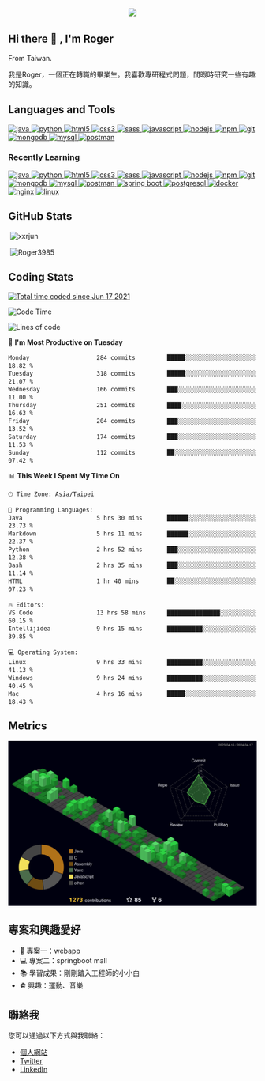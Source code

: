 <h3 align="center">
  <a href="https://git.io/typing-svg">
    <!--     <img src="https://readme-typing-svg.herokuapp.com/?lines=Hello,+There!;This+is+Roger....;Nice+to+meet+you!&center=true&size=30"> -->
    <img
      src="https://readme-typing-svg.herokuapp.com?font=Charis+SIL&size=30&duration=3000&color=1AACF7&center=true&vCenter=true&lines=Hello%2C+There!;This+is+Roger!;Nice+to+meet+you!">
  </a>

<h2 align="left">Hi there 👋 , I'm Roger </h1>
<p align="left">From Taiwan.</p>

我是Roger，一個正在轉職的畢業生。我喜歡專研程式問題，閒暇時研究一些有趣的知識。

<h2 align="left">Languages and Tools</h2>
<p align="left">
  <a href="https://www.cprogramming.com/" target="_blank" rel="noreferrer">
  </a>
  <a href="https://www.java.com" target="_blank" rel="noreferrer">
    <img
      src="https://img.shields.io/badge/java-%23ED8B00.svg?style=for-the-badge&logo=java&logoColor=white"
      alt="java"
    />
  </a>
  <a href="https://www.python.org" target="_blank" rel="noreferrer">
    <img
      src="https://img.shields.io/badge/Python-FFD43B?style=for-the-badge&logo=python&logoColor=blue"
      alt="python"
    />
  </a>
  <a href="https://www.w3.org/html/" target="_blank" rel="noreferrer">
    <img
      src="https://img.shields.io/badge/HTML5-E34F26?style=for-the-badge&logo=html5&logoColor=white"
      alt="html5"
    />
  </a>
  <a href="https://www.w3schools.com/css/" target="_blank" rel="noreferrer">
    <img
      src="https://img.shields.io/badge/CSS3-1572B6?style=for-the-badge&logo=css3&logoColor=white"
      alt="css3"
    />
  </a>
  <a href="https://www.w3schools.com/css/" target="_blank" rel="noreferrer">
    <img
      src="https://img.shields.io/badge/Sass-CC6699?style=for-the-badge&logo=sass&logoColor=white"
      alt="sass"
    />
  </a>
  <a href="https://sass-lang.com" target="_blank" rel="noreferrer">
    <img
      src="https://img.shields.io/badge/JavaScript-323330?style=for-the-badge&logo=javascript&logoColor=F7DF1E"
      alt="javascript"
    />
  </a>
  <a href="https://nodejs.org/en/" target="_blank" rel="noreferrer">
    <img
      src="https://img.shields.io/badge/Node.js-339933?style=for-the-badge&logo=nodedotjs&logoColor=white"
      alt="nodejs"
    />
  </a>
  <a href="https://www.npmjs.com" target="_blank" rel="noreferrer">
    <img
      src="https://img.shields.io/badge/npm-CB3837?style=for-the-badge&logo=npm&logoColor=white"
      alt="npm"
    />
  </a>
  <a href="https://git-scm.com/" target="_blank" rel="noreferrer">
    <img src="https://img.shields.io/badge/GIT-E44C30?style=for-the-badge&logo=git&logoColor=white" alt="git" />
  </a>
  <a href="https://www.mongodb.com/" target="_blank" rel="noreferrer">
    <img
      src="https://img.shields.io/badge/MongoDB-4EA94B?style=for-the-badge&logo=mongodb&logoColor=white"
      alt="mongodb"
    />
  </a>
  <a href="https://www.mysql.com/" target="_blank" rel="noreferrer">
    <img
      src="https://img.shields.io/badge/MySQL-005C84?style=for-the-badge&logo=mysql&logoColor=white"
      alt="mysql"
    />
  </a>
    <a href="https://www.postman.com" target="_blank" rel="noreferrer">
    <img
      src="https://img.shields.io/badge/Postman-FF6C37?style=for-the-badge&logo=Postman&logoColor=white"
      alt="postman"
    />
  </a>
</p>

<!-- Recently Learning -->
<h3 align="left">Recently Learning</h3>
</a>
  <a href="https://www.java.com" target="_blank" rel="noreferrer">
    <img
      src="https://img.shields.io/badge/java-%23ED8B00.svg?style=for-the-badge&logo=java&logoColor=white"
      alt="java"
    />
  </a>
  <a href="https://www.python.org" target="_blank" rel="noreferrer">
    <img
      src="https://img.shields.io/badge/Python-FFD43B?style=for-the-badge&logo=python&logoColor=blue"
      alt="python"
    />
  </a>
  <a href="https://www.w3.org/html/" target="_blank" rel="noreferrer">
    <img
      src="https://img.shields.io/badge/HTML5-E34F26?style=for-the-badge&logo=html5&logoColor=white"
      alt="html5"
    />
  </a>
  <a href="https://www.w3schools.com/css/" target="_blank" rel="noreferrer">
    <img
      src="https://img.shields.io/badge/CSS3-1572B6?style=for-the-badge&logo=css3&logoColor=white"
      alt="css3"
    />
  </a>
  <a href="https://www.w3schools.com/css/" target="_blank" rel="noreferrer">
    <img
      src="https://img.shields.io/badge/Sass-CC6699?style=for-the-badge&logo=sass&logoColor=white"
      alt="sass"
    />
  </a>
  <a href="https://sass-lang.com" target="_blank" rel="noreferrer">
    <img
      src="https://img.shields.io/badge/JavaScript-323330?style=for-the-badge&logo=javascript&logoColor=F7DF1E"
      alt="javascript"
    />
  </a>
  <a href="https://nodejs.org/en/" target="_blank" rel="noreferrer">
    <img
      src="https://img.shields.io/badge/Node.js-339933?style=for-the-badge&logo=nodedotjs&logoColor=white"
      alt="nodejs"
    />
  </a>
  <a href="https://www.npmjs.com" target="_blank" rel="noreferrer">
    <img
      src="https://img.shields.io/badge/npm-CB3837?style=for-the-badge&logo=npm&logoColor=white"
      alt="npm"
    />
  </a>
  <a href="https://git-scm.com/" target="_blank" rel="noreferrer">
    <img src="https://img.shields.io/badge/GIT-E44C30?style=for-the-badge&logo=git&logoColor=white" alt="git" />
  </a>
  <a href="https://www.mongodb.com/" target="_blank" rel="noreferrer">
    <img
      src="https://img.shields.io/badge/MongoDB-4EA94B?style=for-the-badge&logo=mongodb&logoColor=white"
      alt="mongodb"
    />
  </a>
  <a href="https://www.mysql.com/" target="_blank" rel="noreferrer">
    <img
      src="https://img.shields.io/badge/MySQL-005C84?style=for-the-badge&logo=mysql&logoColor=white"
      alt="mysql"
    />
  </a>
    <a href="https://www.postman.com" target="_blank" rel="noreferrer">
    <img
      src="https://img.shields.io/badge/Postman-FF6C37?style=for-the-badge&logo=Postman&logoColor=white"
      alt="postman"
    />
  </a>
  <a href="https://spring.io" target="_blank" rel="noreferrer">
    <img
      src="https://img.shields.io/badge/Spring_Boot-F2F4F9?style=for-the-badge&logo=spring-boot"
      alt="spring boot"
    />
  </a>
  <a href="https://www.postgresql.org" target="_blank" rel="noreferrer">
    <img
      src="https://img.shields.io/badge/PostgreSQL-316192?style=for-the-badge&logo=postgresql&logoColor=white"
      alt="postgresql"
    />
  </a>
   <a href="https://www.docker.com" target="_blank" rel="noreferrer">
    <img
      src="https://img.shields.io/badge/Docker-2CA5E0?style=for-the-badge&logo=docker&logoColor=white"
      alt="docker"
    />
  </a>
   <a href="https://www.nginx.com" target="_blank" rel="noreferrer">
    <img
      src="https://img.shields.io/badge/Nginx-009639?style=for-the-badge&logo=nginx&logoColor=white"
      alt="nginx"
    />
  </a>
   <a href="https://zh.wikipedia.org/zh-tw/Linux" target="_blank" rel="noreferrer">
    <img
      src="https://img.shields.io/badge/Linux-FCC624?style=for-the-badge&logo=linux&logoColor=black"
      alt="linux"
    />
  </a> 

  <h2 align="left">GitHub Stats</h2>

<p>
  &nbsp;<img
    align="center"
    src="https://github-readme-stats.vercel.app/api?username=Roger3985&show_icons=true&locale=en&theme=ayu-mirage"
    alt="xxrjun"
  />
</p>

<p>
  &nbsp;<img 
  align="center" 
  src="https://github-readme-streak-stats.herokuapp.com/?user=Roger3985&theme=ayu-mirage" 
  alt="Roger3985" 
  />
</p>

<h2 align="left">Coding Stats</h2>

<a href="https://wakatime.com/@ba8829a0-ea5f-41ad-93f3-5c03e3a0e908"><img src="https://wakatime.com/badge/user/ba8829a0-ea5f-41ad-93f3-5c03e3a0e908.svg?style=for-the-badge" alt="Total time coded since Jun 17 2021" /></a>

<!--START_SECTION:waka-->
![Code Time](http://img.shields.io/badge/Code%20Time-1%2C455%20hrs%2020%20mins-blue)

![Lines of code](https://img.shields.io/badge/From%20Hello%20World%20I%27ve%20Written-7.1%20million%20lines%20of%20code-blue)

📅 **I'm Most Productive on Tuesday** 

```text
Monday                   284 commits         █████░░░░░░░░░░░░░░░░░░░░   18.82 % 
Tuesday                  318 commits         █████░░░░░░░░░░░░░░░░░░░░   21.07 % 
Wednesday                166 commits         ███░░░░░░░░░░░░░░░░░░░░░░   11.00 % 
Thursday                 251 commits         ████░░░░░░░░░░░░░░░░░░░░░   16.63 % 
Friday                   204 commits         ███░░░░░░░░░░░░░░░░░░░░░░   13.52 % 
Saturday                 174 commits         ███░░░░░░░░░░░░░░░░░░░░░░   11.53 % 
Sunday                   112 commits         ██░░░░░░░░░░░░░░░░░░░░░░░   07.42 % 
```


📊 **This Week I Spent My Time On** 

```text
🕑︎ Time Zone: Asia/Taipei

💬 Programming Languages: 
Java                     5 hrs 30 mins       ██████░░░░░░░░░░░░░░░░░░░   23.73 % 
Markdown                 5 hrs 11 mins       ██████░░░░░░░░░░░░░░░░░░░   22.37 % 
Python                   2 hrs 52 mins       ███░░░░░░░░░░░░░░░░░░░░░░   12.38 % 
Bash                     2 hrs 35 mins       ███░░░░░░░░░░░░░░░░░░░░░░   11.14 % 
HTML                     1 hr 40 mins        ██░░░░░░░░░░░░░░░░░░░░░░░   07.23 % 

🔥 Editors: 
VS Code                  13 hrs 58 mins      ███████████████░░░░░░░░░░   60.15 % 
Intellijidea             9 hrs 15 mins       ██████████░░░░░░░░░░░░░░░   39.85 % 

💻 Operating System: 
Linux                    9 hrs 33 mins       ██████████░░░░░░░░░░░░░░░   41.13 % 
Windows                  9 hrs 24 mins       ██████████░░░░░░░░░░░░░░░   40.45 % 
Mac                      4 hrs 16 mins       █████░░░░░░░░░░░░░░░░░░░░   18.43 %
```
<!--END_SECTION:waka-->

<h2 align="left">Metrics</h2>

![Personal 3D Metrics](./profile-3d-contrib/profile-night-green.svg)


## 專案和興趣愛好

- 🚀 專案一：webapp
- 💻 專案二：springboot mall
- 📚 學習成果：剛剛踏入工程師的小小白
- ⚽ 興趣：運動、音樂

## 聯絡我

您可以通過以下方式與我聯絡：

- [個人網站](https://example.com)
- [Twitter](https://twitter.com/example)
- [LinkedIn]([https://www.linkedin.com/in/example](https://www.linkedin.com/feed/))


<!---
Roger3985/Roger3985 is a ✨ special ✨ repository because its `README.md` (this file) appears on your GitHub profile.
You can click the Preview link to take a look at your changes.
--->
